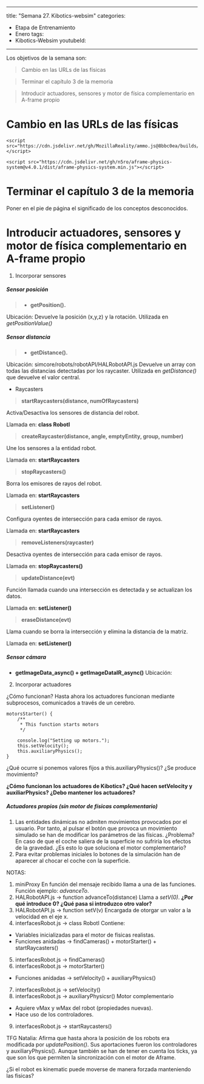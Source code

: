 
---
title: "Semana 27. Kibotics-websim"
categories:
  - Etapa de Entrenamiento
  - Enero
tags:
  - Kibotics-Websim
youtubeId: 
---

Los objetivos de la semana son:

> Cambio en las URLs de las físicas

> Terminar el capítulo 3 de la memoria 

> Introducir actuadores, sensores y motor de física complementario en A-frame propio

# Cambio en las URLs de las físicas

    <script src="https://cdn.jsdelivr.net/gh/MozillaReality/ammo.js@8bbc0ea/builds/ammo.wasm.js"></script>

    <script src="https://cdn.jsdelivr.net/gh/n5ro/aframe-physics-system@v4.0.1/dist/aframe-physics-system.min.js"></script>

# Terminar el capítulo 3 de la memoria 

Poner en el pie de página el significado de los conceptos desconocidos. 

# Introducir actuadores, sensores y motor de física complementario en A-frame propio

1. Incorporar sensores

##### Sensor posición

> * **getPosition().** 

  Ubicación: 
  Devuelve la posición (x,y,z) y la rotación.
  Utilizada en *getPositionValue()*
  
##### Sensor distancia

> * **getDistance().**

  Ubicación: simcore/robots/robotAPI/HALRobotAPI.js
  Devuelve un array con todas las distancias detectadas por los raycaster.
  Utilizada en *getDistance()* que devuelve el valor central. 
  
* Raycasters 

 > **startRaycasters(distance, numOfRaycasters)**
  
  Activa/Desactiva los sensores de distancia del robot.
  
  Llamada en: **class RobotI**
  
 > **createRaycaster(distance, angle, emptyEntity, group, number)**
  
  Une los sensores a la entidad robot.
  
  Llamada en: **startRaycasters**
  
 > **stopRaycasters()**
  
  Borra los emisores de rayos del robot.
  
  Llamada en: **startRaycasters**
  
 > **setListener()**
  
  Configura oyentes de intersección para cada emisor de rayos.
  
  Llamada en: **startRaycasters**
  
 > **removeListeners(raycaster)**
  
  Desactiva oyentes de intersección para cada emisor de rayos.
  
  Llamada en: **stopRaycasters()**
  
 > **updateDistance(evt)**
  
  Función llamada cuando una intersección es detectada y se actualizan los datos.
  
  Llamada en: **setListener()**
  
 > **eraseDistance(evt)**
  
  Llama cuando se borra la intersección y elimina la distancia de la matriz.
  
  Llamada en: **setListener()**
  
  
##### Sensor cámara
* **getImageData_async() + getImageDataIR_async()**
  Ubicación: 
  
2. Incorporar actuadores 

¿Cómo funcionan? Hasta ahora los actuadores funcionan mediante subprocesos, comunicados a través de un cerebro. 


    motorsStarter() {
        /**
         * This function starts motors
         */

        console.log("Setting up motors.");
        this.setVelocity();
        this.auxiliaryPhysics();
    }
    
    
¿Qué ocurre si ponemos valores fijos a this.auxiliaryPhysics()? ¿Se produce movimiento?

**¿Cómo funcionan los actuadores de Kibotics? ¿Qué hacen setVelocity y auxiliarPhysics? ¿Debo mantener los actuadores?**

##### Actuadores propios (sin motor de físicas complementario)

1. Las entidades dinámicas no admiten movimientos provocados por el usuario. Por tanto, al pulsar el botón que provoca un movimiento simulado se han de modificar los parámetros de las físicas. ¿Problema? En caso de que el coche saliera de la superficie no sufriría los efectos de la gravedad. ¿Es esto lo que soluciona el motor complementario?
2. Para evitar problemas iniciales lo botones de la simulación han de aparecer al chocar el coche con la superficie. 










NOTAS:

1. miniProxy
  En función del mensaje recibido llama a una de las funciones. Función ejemplo: *advanceTo*.
2. HALRobotAPI.js -> function advanceTo(distance) 
  Llama a *setV(0)*. **¿Por qué introduce 0? ¿Qué pasa si introduzco otro valor?**
3.  HALRobotAPI.js -> function setV(v) 
  Encargada de otorgar un valor a la velocidad en el eje x. 
4. interfacesRobot.js  -> class RobotI
  Contiene:
  * Variables inicializadas para el motor de físicas realistas.
  * Funciones anidadas -> findCameras() + motorStarter() + startRaycasters()
5. interfacesRobot.js  -> findCameras()
6. interfacesRobot.js  -> motorStarter()
  * Funciones anidadas -> setVelocity() + auxiliaryPhysics()
7. interfacesRobot.js  -> setVelocity()
8. interfacesRobot.js  -> auxiliaryPhysicsr()
  Motor complementario    
  * Aquiere vMax y wMax del robot (propiedades nuevas).
  * Hace uso de los controladores.  
9. interfacesRobot.js  -> startRaycasters()


TFG Natalia: Afirma que hasta ahora la posición de los robots era modificada por *updatePosition()*. Sus aportaciones fueron los controladores y auxiliaryPhysics(). Aunque también se han de tener en cuenta los ticks, ya que son los que permiten la sincronización con el motor de Aframe. 

¿Si el robot es kinematic puede moverse de manera forzada manteniendo las fisicas?


